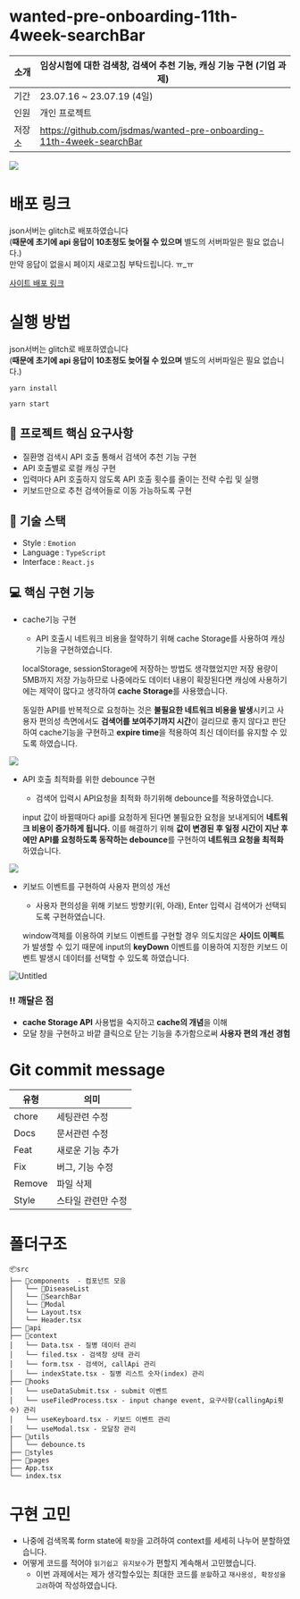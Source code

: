 # wanted-pre-onboarding-11th-4week-searchBar

| 소개 | 임상시험에 대한 검색창, 검색어 추천 기능, 캐싱 기능 구현 (기업 과제) |
| --- | --- |
| 기간 | 23.07.16 ~ 23.07.19 (4일) |
| 인원 | 개인 프로젝트 |
| 저장소 | https://github.com/jsdmas/wanted-pre-onboarding-11th-4week-searchBar |

![](https://file.notion.so/f/s/958543c6-2f57-4859-8e67-b02e68241261/Untitled.png?id=1948e246-f7dd-4dcf-bd8c-58383200d385&table=block&spaceId=4ad879ee-8801-419a-8198-54a28ce85176&expirationTimestamp=1691532000000&signature=-DJSAMMZ8HbXR8R22L7MbCUk5FDFS5-YAkzMk4sNijE&downloadName=Untitled.png)

# 배포 링크
json서버는 glitch로 배포하였습니다  
(**때문에 초기에 api 응답이 10초정도 늦어질 수 있으며** 별도의 서버파일은 필요 없습니다.)   
만약 응답이 없을시 페이지 새로고침 부탁드립니다. ㅠ_ㅠ  
    
[사이트 배포 링크](https://wanted-week3-search-bar.vercel.app/)

# 실행 방법

json서버는 glitch로 배포하였습니다  
(**때문에 초기에 api 응답이 10초정도 늦어질 수 있으며** 별도의 서버파일은 필요 없습니다.)

```
yarn install

yarn start
```

## 📝 프로젝트 핵심 요구사항

- 질환명 검색시 API 호출 통해서 검색어 추천 기능 구현
- API 호출별로 로컬 캐싱 구현
- 입력마다 API 호출하지 않도록 API 호출 횟수를 줄이는 전략 수립 및 실행
- 키보드만으로 추천 검색어들로 이동 가능하도록 구현

## 💾 **기술 스택**

- Style : `Emotion`
- Language : `TypeScript`
- Interface : `React.js`

## **💻 핵심 구현 기능**

- cache기능 구현
    
    - API 호출시 네트워크 비용을 절약하기 위해 cache Storage를 사용하여 캐싱기능을 구현하였습니다.
    
    localStorage, sessionStorage에 저장하는 방법도 생각했었지만 저장 용량이 5MB까지 저장 가능하므로 나중에라도 데이터 내용이 확장된다면 캐싱에 사용하기에는 제약이 많다고 생각하여 **cache Storage**를 사용했습니다.
    
    동일한 API를 반복적으로 요청하는 것은 **불필요한 네트워크 비용을 발생**시키고 사용자 편의성 측면에서도 **검색어를 보여주기까지 시간**이 걸리므로 좋지 않다고 판단하여 cache기능을 구현하고 **expire time**을 적용하여 최신 데이터를 유지할 수 있도록 하였습니다.
    
![](https://file.notion.so/f/s/e7e84a4e-c922-4325-bf9a-876dfc9fc7d2/Untitled.png?id=4a3f7e5b-1da6-49bf-973d-9f1d6129add4&table=block&spaceId=4ad879ee-8801-419a-8198-54a28ce85176&expirationTimestamp=1691532000000&signature=535KqyYiluuiDw1okJuMPzK2iwQtzI7jhAWokzeq8MA&downloadName=Untitled.png)
    
- API 호출 최적화를 위한 debounce 구현
    
    - 검색어 입력시 API요청을 최적화 하기위해 debounce를 적용하였습니다.
    
    input 값이 바뀔때마다 api를 요청하게 된다면 불필요한 요청을 보내게되어 **네트워크 비용이 증가하게 됩니다.** 이를 해결하기 위해 **값이 변경된 후 일정 시간이 지난 후에만 API를 요청하도록 동작하는 debounce**를 구현하여 **네트워크 요청을 최적화** 하였습니다.
    
![](https://file.notion.so/f/s/704a2f73-bcd0-476f-881b-90cdd3fb7c29/Untitled.gif?id=3e9a302d-95a0-4fb9-8ac6-e34d397f3912&table=block&spaceId=4ad879ee-8801-419a-8198-54a28ce85176&expirationTimestamp=1691532000000&signature=9B4II-iK9PLs5jIvM0mUsQpBD1evLAKpQSfLqeXE7Ag&downloadName=Untitled.gif)
    
- 키보드 이벤트를 구현하여 사용자 편의성 개선
    
    - 사용자 편의성을 위해 키보드 방향키(위, 아래), Enter 입력시 검색어가 선택되도록 구현하였습니다.
    
    window객체를 이용하여 키보드 이벤트를 구현할 경우 의도치않은 **사이드 이펙트** 가 발생할 수 있기 때문에 input의 **keyDown** 이벤트를 이용하여 지정한 키보드 이벤트 발생시 데이터를 선택할 수 있도록 하였습니다.
    
![Untitled](https://file.notion.so/f/s/9b8b6054-2ef7-4fda-a472-a5f532c17205/Untitled.gif?id=ac6296c4-f08a-433b-ae74-9e29b807922e&table=block&spaceId=4ad879ee-8801-419a-8198-54a28ce85176&expirationTimestamp=1691532000000&signature=ROZU3m6HAR6H2a896ig4YaaswmBolgPXtDQca3UqsLk&downloadName=Untitled.gif)
    

### ‼️ **깨달은 점**

- **cache Storage API** 사용법을 숙지하고 **cache의 개념**을 이해
- 모달 창을 구현하고 바깥 클릭으로 닫는 기능을 추가함으로써 **사용자 편의 개선 경험**

# Git commit message

| 유형   | 의미               |
| ------ | ------------------ |
| chore  | 세팅관련 수정      |
| Docs   | 문서관련 수정      |
| Feat   | 새로운 기능 추가   |
| Fix    | 버그, 기능 수정    |
| Remove | 파일 삭제          |
| Style  | 스타일 관련만 수정 |

# 폴더구조

```
📦src
├── 📂components  - 컴포넌트 모음
│   └── 📂DiseaseList
│   └── 📂SearchBar
│   └── 📂Modal
│   └── Layout.tsx
│   └── Header.tsx
├── 📂api
├── 📂context
│   └── Data.tsx - 질병 데이터 관리
│   └── filed.tsx - 검색창 상태 관리
│   └── form.tsx - 검색어, callApi 관리
│   └── indexState.tsx - 질병 리스트 숫자(index) 관리
├── 📂hooks
│   └── useDataSubmit.tsx - submit 이벤트
│   └── useFiledProcess.tsx - input change event, 요구사항(callingApi횟수) 관리
│   └── useKeyboard.tsx - 키보드 이벤트 관리
│   └── useModal.tsx - 모달창 관리
├── 📂utils
│   └── debounce.ts
├── 📂styles
├── 📂pages
├── App.tsx
└── index.tsx
```

# 구현 고민

- 나중에 검색목록 form state에 `확장`을 고려하여 context를 세세히 나누어 분할하였습니다.
- 어떻게 코드를 적어야 `읽기쉽고 유지보수`가 편할지 계속해서 고민했습니다.
  - 이번 과제에서는 제가 생각할수있는 최대한 코드를 `분할`하고 `재사용성, 확장성을 고려`하여 작성하였습니다.
